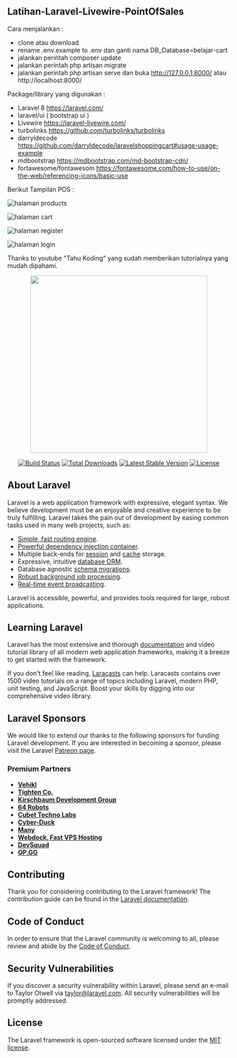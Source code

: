 ## Latihan-Laravel-Livewire-PointOfSales

Cara menjalankan :
- clone atau download
- rename .env.example to .env dan ganti nama DB_Database=belajar-cart
- jalankan perintah composer update
- jalankan perintah php artisan migrate
- jalankan perintah php artisan serve dan buka http://127.0.0.1:8000/  atau http://localhost:8000/

Package/library yang digunakan :
- Laravel 8 https://laravel.com/
- laravel/ui ( bootstrap ui )
- Livewire https://laravel-livewire.com/
- turbolinks https://github.com/turbolinks/turbolinks
- darryldecode https://github.com/darryldecode/laravelshoppingcart#usage-usage-example
- mdbootstrap https://mdbootstrap.com/md-bootstrap-cdn/
- fortawesome/fontawesom https://fontawesome.com/how-to-use/on-the-web/referencing-icons/basic-use

Berikut Tampilan POS :

![halaman products](https://user-images.githubusercontent.com/70770018/97102410-c8593000-16d7-11eb-98b0-36be0506a4cf.jpg)

![halaman cart](https://user-images.githubusercontent.com/70770018/97102414-e0c94a80-16d7-11eb-88e6-21ac1b9ae428.jpg)

![halaman register](https://user-images.githubusercontent.com/70770018/97102425-05bdbd80-16d8-11eb-8339-07d8b4da4429.jpg)

![halaman login](https://user-images.githubusercontent.com/70770018/97102420-f9396500-16d7-11eb-9b6d-07053a144306.jpg)


Thanks to youtube "Tahu Koding" yang sudah memberikan tutorialnya yang mudah dipahami.


<p align="center"><a href="https://laravel.com" target="_blank"><img src="https://raw.githubusercontent.com/laravel/art/master/logo-lockup/5%20SVG/2%20CMYK/1%20Full%20Color/laravel-logolockup-cmyk-red.svg" width="400"></a></p>

<p align="center">
<a href="https://travis-ci.org/laravel/framework"><img src="https://travis-ci.org/laravel/framework.svg" alt="Build Status"></a>
<a href="https://packagist.org/packages/laravel/framework"><img src="https://img.shields.io/packagist/dt/laravel/framework" alt="Total Downloads"></a>
<a href="https://packagist.org/packages/laravel/framework"><img src="https://img.shields.io/packagist/v/laravel/framework" alt="Latest Stable Version"></a>
<a href="https://packagist.org/packages/laravel/framework"><img src="https://img.shields.io/packagist/l/laravel/framework" alt="License"></a>
</p>

## About Laravel

Laravel is a web application framework with expressive, elegant syntax. We believe development must be an enjoyable and creative experience to be truly fulfilling. Laravel takes the pain out of development by easing common tasks used in many web projects, such as:

- [Simple, fast routing engine](https://laravel.com/docs/routing).
- [Powerful dependency injection container](https://laravel.com/docs/container).
- Multiple back-ends for [session](https://laravel.com/docs/session) and [cache](https://laravel.com/docs/cache) storage.
- Expressive, intuitive [database ORM](https://laravel.com/docs/eloquent).
- Database agnostic [schema migrations](https://laravel.com/docs/migrations).
- [Robust background job processing](https://laravel.com/docs/queues).
- [Real-time event broadcasting](https://laravel.com/docs/broadcasting).

Laravel is accessible, powerful, and provides tools required for large, robust applications.

## Learning Laravel

Laravel has the most extensive and thorough [documentation](https://laravel.com/docs) and video tutorial library of all modern web application frameworks, making it a breeze to get started with the framework.

If you don't feel like reading, [Laracasts](https://laracasts.com) can help. Laracasts contains over 1500 video tutorials on a range of topics including Laravel, modern PHP, unit testing, and JavaScript. Boost your skills by digging into our comprehensive video library.

## Laravel Sponsors

We would like to extend our thanks to the following sponsors for funding Laravel development. If you are interested in becoming a sponsor, please visit the Laravel [Patreon page](https://patreon.com/taylorotwell).

### Premium Partners

- **[Vehikl](https://vehikl.com/)**
- **[Tighten Co.](https://tighten.co)**
- **[Kirschbaum Development Group](https://kirschbaumdevelopment.com)**
- **[64 Robots](https://64robots.com)**
- **[Cubet Techno Labs](https://cubettech.com)**
- **[Cyber-Duck](https://cyber-duck.co.uk)**
- **[Many](https://www.many.co.uk)**
- **[Webdock, Fast VPS Hosting](https://www.webdock.io/en)**
- **[DevSquad](https://devsquad.com)**
- **[OP.GG](https://op.gg)**

## Contributing

Thank you for considering contributing to the Laravel framework! The contribution guide can be found in the [Laravel documentation](https://laravel.com/docs/contributions).

## Code of Conduct

In order to ensure that the Laravel community is welcoming to all, please review and abide by the [Code of Conduct](https://laravel.com/docs/contributions#code-of-conduct).

## Security Vulnerabilities

If you discover a security vulnerability within Laravel, please send an e-mail to Taylor Otwell via [taylor@laravel.com](mailto:taylor@laravel.com). All security vulnerabilities will be promptly addressed.

## License

The Laravel framework is open-sourced software licensed under the [MIT license](https://opensource.org/licenses/MIT).
